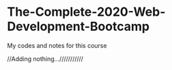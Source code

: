 # The-Complete-2020-Web-Development-Bootcamp
My codes and notes for this course

//Adding nothing...///////////
